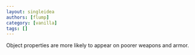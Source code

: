 ```yaml
---
layout: singleidea
authors: [flump]
category: [vanilla]
tags: []
---
```

Object properties are more likely to appear on poorer weapons and armor.
